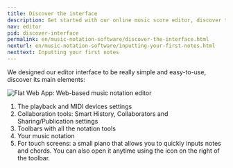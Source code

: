 ```yaml
---
title: Discover the interface
description: Get started with our online music score editor, discover the main elements of our user interface
nav: editor
pid: discover-interface
permalink: en/music-notation-software/discover-the-interface.html
nexturl: en/music-notation-software/inputting-your-first-notes.html
nexttext: Inputting your first notes
---
```


We designed our editor interface to be really simple and easy-to-use, discover its main elements:

![Flat Web App: Web-based music notation editor](/help/assets/img/editor/editor-overview-highlights.png)

1. The playback and MIDI devices settings
2. Collaboration tools: Smart History, Collaborators and Sharing/Publication settings
3. Toolbars with all the notation tools
4. Your music notation
5. For touch screens: a small piano that allows you to quickly inputs notes and chords. You can also open it anytime using the icon on the right of the toolbar.